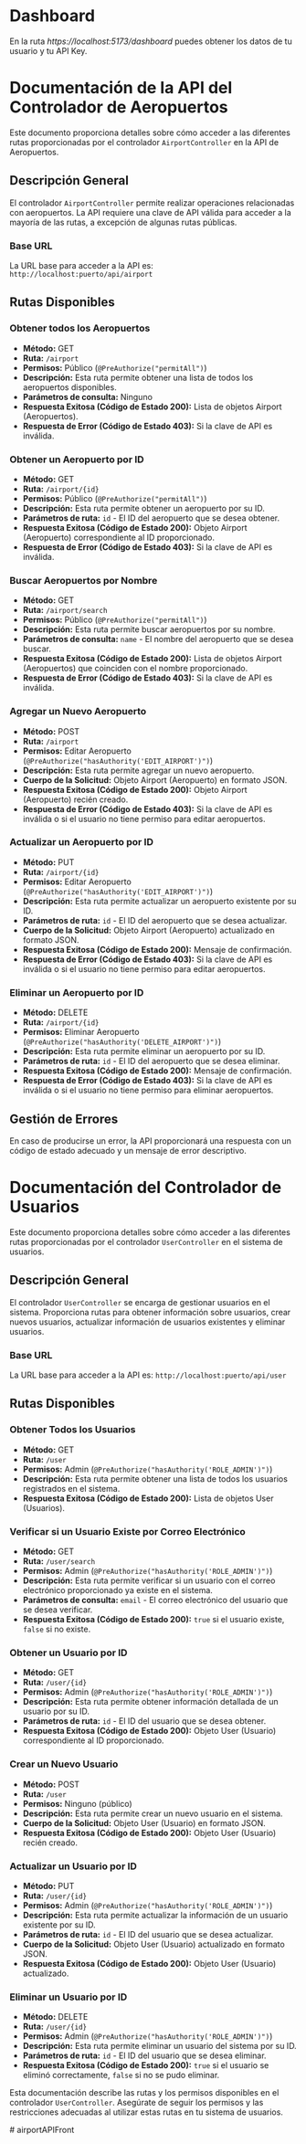 # Dashboard
En la ruta *https://localhost:5173/dashboard*
puedes obtener los datos de tu usuario y tu API Key.

# Documentación de la API del Controlador de Aeropuertos

Este documento proporciona detalles sobre cómo acceder a las diferentes rutas proporcionadas por el controlador `AirportController` en la API de Aeropuertos.

## Descripción General
El controlador `AirportController` permite realizar operaciones relacionadas con aeropuertos. La API requiere una clave de API válida para acceder a la mayoría de las rutas, a excepción de algunas rutas públicas.

### Base URL
La URL base para acceder a la API es: `http://localhost:puerto/api/airport`

## Rutas Disponibles

### Obtener todos los Aeropuertos
- **Método:** GET
- **Ruta:** `/airport`
- **Permisos:** Público (`@PreAuthorize("permitAll")`)
- **Descripción:** Esta ruta permite obtener una lista de todos los aeropuertos disponibles.
- **Parámetros de consulta:** Ninguno
- **Respuesta Exitosa (Código de Estado 200):** Lista de objetos Airport (Aeropuertos).
- **Respuesta de Error (Código de Estado 403):** Si la clave de API es inválida.

### Obtener un Aeropuerto por ID
- **Método:** GET
- **Ruta:** `/airport/{id}`
- **Permisos:** Público (`@PreAuthorize("permitAll")`)
- **Descripción:** Esta ruta permite obtener un aeropuerto por su ID.
- **Parámetros de ruta:** `id` - El ID del aeropuerto que se desea obtener.
- **Respuesta Exitosa (Código de Estado 200):** Objeto Airport (Aeropuerto) correspondiente al ID proporcionado.
- **Respuesta de Error (Código de Estado 403):** Si la clave de API es inválida.

### Buscar Aeropuertos por Nombre
- **Método:** GET
- **Ruta:** `/airport/search`
- **Permisos:** Público (`@PreAuthorize("permitAll")`)
- **Descripción:** Esta ruta permite buscar aeropuertos por su nombre.
- **Parámetros de consulta:** `name` - El nombre del aeropuerto que se desea buscar.
- **Respuesta Exitosa (Código de Estado 200):** Lista de objetos Airport (Aeropuertos) que coinciden con el nombre proporcionado.
- **Respuesta de Error (Código de Estado 403):** Si la clave de API es inválida.

### Agregar un Nuevo Aeropuerto
- **Método:** POST
- **Ruta:** `/airport`
- **Permisos:** Editar Aeropuerto (`@PreAuthorize("hasAuthority('EDIT_AIRPORT')")`)
- **Descripción:** Esta ruta permite agregar un nuevo aeropuerto.
- **Cuerpo de la Solicitud:** Objeto Airport (Aeropuerto) en formato JSON.
- **Respuesta Exitosa (Código de Estado 200):** Objeto Airport (Aeropuerto) recién creado.
- **Respuesta de Error (Código de Estado 403):** Si la clave de API es inválida o si el usuario no tiene permiso para editar aeropuertos.

### Actualizar un Aeropuerto por ID
- **Método:** PUT
- **Ruta:** `/airport/{id}`
- **Permisos:** Editar Aeropuerto (`@PreAuthorize("hasAuthority('EDIT_AIRPORT')")`)
- **Descripción:** Esta ruta permite actualizar un aeropuerto existente por su ID.
- **Parámetros de ruta:** `id` - El ID del aeropuerto que se desea actualizar.
- **Cuerpo de la Solicitud:** Objeto Airport (Aeropuerto) actualizado en formato JSON.
- **Respuesta Exitosa (Código de Estado 200):** Mensaje de confirmación.
- **Respuesta de Error (Código de Estado 403):** Si la clave de API es inválida o si el usuario no tiene permiso para editar aeropuertos.

### Eliminar un Aeropuerto por ID
- **Método:** DELETE
- **Ruta:** `/airport/{id}`
- **Permisos:** Eliminar Aeropuerto (`@PreAuthorize("hasAuthority('DELETE_AIRPORT')")`)
- **Descripción:** Esta ruta permite eliminar un aeropuerto por su ID.
- **Parámetros de ruta:** `id` - El ID del aeropuerto que se desea eliminar.
- **Respuesta Exitosa (Código de Estado 200):** Mensaje de confirmación.
- **Respuesta de Error (Código de Estado 403):** Si la clave de API es inválida o si el usuario no tiene permiso para eliminar aeropuertos.

## Gestión de Errores
En caso de producirse un error, la API proporcionará una respuesta con un código de estado adecuado y un mensaje de error descriptivo.

# Documentación del Controlador de Usuarios

Este documento proporciona detalles sobre cómo acceder a las diferentes rutas proporcionadas por el controlador `UserController` en el sistema de usuarios.

## Descripción General
El controlador `UserController` se encarga de gestionar usuarios en el sistema. Proporciona rutas para obtener información sobre usuarios, crear nuevos usuarios, actualizar información de usuarios existentes y eliminar usuarios.

### Base URL
La URL base para acceder a la API es: `http://localhost:puerto/api/user`

## Rutas Disponibles

### Obtener Todos los Usuarios
- **Método:** GET
- **Ruta:** `/user`
- **Permisos:** Admin (`@PreAuthorize("hasAuthority('ROLE_ADMIN')")`)
- **Descripción:** Esta ruta permite obtener una lista de todos los usuarios registrados en el sistema.
- **Respuesta Exitosa (Código de Estado 200):** Lista de objetos User (Usuarios).

### Verificar si un Usuario Existe por Correo Electrónico
- **Método:** GET
- **Ruta:** `/user/search`
- **Permisos:** Admin (`@PreAuthorize("hasAuthority('ROLE_ADMIN')")`)
- **Descripción:** Esta ruta permite verificar si un usuario con el correo electrónico proporcionado ya existe en el sistema.
- **Parámetros de consulta:** `email` - El correo electrónico del usuario que se desea verificar.
- **Respuesta Exitosa (Código de Estado 200):** `true` si el usuario existe, `false` si no existe.

### Obtener un Usuario por ID
- **Método:** GET
- **Ruta:** `/user/{id}`
- **Permisos:** Admin (`@PreAuthorize("hasAuthority('ROLE_ADMIN')")`)
- **Descripción:** Esta ruta permite obtener información detallada de un usuario por su ID.
- **Parámetros de ruta:** `id` - El ID del usuario que se desea obtener.
- **Respuesta Exitosa (Código de Estado 200):** Objeto User (Usuario) correspondiente al ID proporcionado.

### Crear un Nuevo Usuario
- **Método:** POST
- **Ruta:** `/user`
- **Permisos:** Ninguno (público)
- **Descripción:** Esta ruta permite crear un nuevo usuario en el sistema.
- **Cuerpo de la Solicitud:** Objeto User (Usuario) en formato JSON.
- **Respuesta Exitosa (Código de Estado 200):** Objeto User (Usuario) recién creado.

### Actualizar un Usuario por ID
- **Método:** PUT
- **Ruta:** `/user/{id}`
- **Permisos:** Admin (`@PreAuthorize("hasAuthority('ROLE_ADMIN')")`)
- **Descripción:** Esta ruta permite actualizar la información de un usuario existente por su ID.
- **Parámetros de ruta:** `id` - El ID del usuario que se desea actualizar.
- **Cuerpo de la Solicitud:** Objeto User (Usuario) actualizado en formato JSON.
- **Respuesta Exitosa (Código de Estado 200):** Objeto User (Usuario) actualizado.

### Eliminar un Usuario por ID
- **Método:** DELETE
- **Ruta:** `/user/{id}`
- **Permisos:** Admin (`@PreAuthorize("hasAuthority('ROLE_ADMIN')")`)
- **Descripción:** Esta ruta permite eliminar un usuario del sistema por su ID.
- **Parámetros de ruta:** `id` - El ID del usuario que se desea eliminar.
- **Respuesta Exitosa (Código de Estado 200):** `true` si el usuario se eliminó correctamente, `false` si no se pudo eliminar.

Esta documentación describe las rutas y los permisos disponibles en el controlador `UserController`. Asegúrate de seguir los permisos y las restricciones adecuadas al utilizar estas rutas en tu sistema de usuarios.



#   a i r p o r t A P I F r o n t  
 